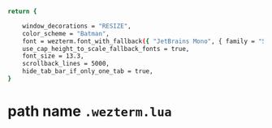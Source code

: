 ```bash local wezterm = require("wezterm")

return {

	window_decorations = "RESIZE",
	color_scheme = "Batman",
	font = wezterm.font_with_fallback({ "JetBrains Mono", { family = "Symbols Nerd Font Mono", scale = 0.75 } }),
	use_cap_height_to_scale_fallback_fonts = true,
	font_size = 13.3,
	scrollback_lines = 5000,
	hide_tab_bar_if_only_one_tab = true,
}
```

# path name `.wezterm.lua`
